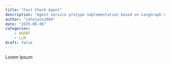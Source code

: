 ```yaml
---
title: "Fact Check Agent"
description: "Agent service protype implementation based on LangGraph etc."
author: "johnjoon2004"
date: "2025-06-06"
categories:
    - AGENT
    - LLM
draft: false
---
```


Lorem Ipsum